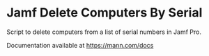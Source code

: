 # Jamf Delete Computers By Serial
Script to delete computers from a list of serial numbers in Jamf Pro.

Documentation available at https://mann.com/docs
